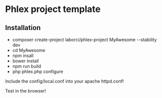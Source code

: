 # Phlex project template

## Installation

- composer create-project laborci/phlex-project MyAwesome --stability dev
- cd MyAwesome
- npm insall
- bower install
- npm run build
- php phlex.php configure

Include the config/local.conf into your apache httpd.conf!

Test in the browser!
